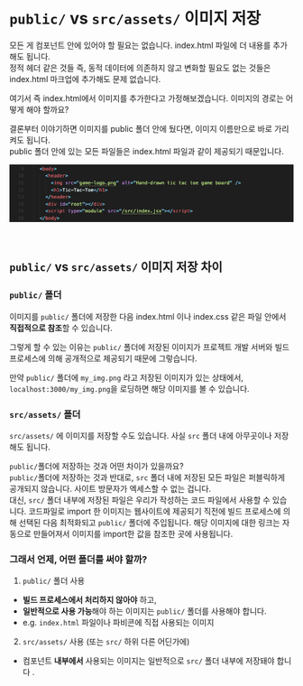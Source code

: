 # `public/` vs `src/assets/` 이미지 저장


모든 게 컴포넌트 안에 있어야 할 필요는 없습니다. index.html 파일에 더 내용를 추가해도 됩니다.  
정적 헤더 같은 것들 즉, 동적 데이터에 의존하지 않고 변화할 필요도 없는 것들은 index.html 마크업에 추가해도 문제 없습니다.  

여기서 즉 index.html에서 이미지를 추가한다고 가정해보겠습니다. 이미지의 경로는 어떻게 해야 할까요?

결론부터 이야기하면 이미지를 public 폴더 안에 뒀다면, 이미지 이름만으로 바로 가리켜도 됩니다.  
public 폴더 안에 있는 모든 파일들은 index.html 파일과 같이 제공되기 때문입니다.

![index.html에서 이미지 경로 설정](img/react20_1.png)

<br/>

## `public/` vs `src/assets/` 이미지 저장 차이

### `public/` 폴더

이미지를 `public/` 폴더에 저장한 다음 index.html 이나 index.css 같은 파일 안에서 **직접적으로 참조**할 수 있습니다.

그렇게 할 수 있는 이유는 `public/` 폴더에 저장된 이미지가 프로젝트 개발 서버와 빌드 프로세스에 의해 공개적으로 제공되기 때문에 그렇습니다.

만약 `public/` 폴더에 `my_img.png` 라고 저장된 이미지가 있는 상태에서, `localhost:3000/my_img.png`을 로딩하면 해당 이미지를 볼 수 있습니다.

### `src/assets/` 폴더

`src/assets/` 에 이미지를 저장할 수도 있습니다. 사실 `src` 폴더 내에 아무곳이나 저장해도 됩니다.

`public/`폴더에 저장하는 것과 어떤 차이가 있을까요?  
`public/`폴더에 저장하는 것과 반대로, `src` 폴더 내에 저장된 모든 파일은 퍼블릭하게 공개되지 않습니다. 사이트 방문자가 엑세스할 수 없는 겁니다.  
대신,  `src/` 폴더 내부에 저장된 파일은 우리가 작성하는 코드 파일에서 사용할 수 있습니다. 코드파일로 import 한 이미지는 웹사이트에 제공되기 직전에 빌드 프로세스에 의해 선택된 다음 최적화되고 `public/` 폴더에 주입됩니다. 해당 이미지에 대한 링크는 자동으로 만들어져서 이미지를 import한 값을 참조한 곳에 사용됩니다.

### 그래서 언제, 어떤 폴더를 써야 할까?

1. `public/` 폴더 사용
- **빌드 프로세스에서 처리하지 않아야** 하고,
- **일반적으로 사용 가능**해야 하는 이미지는 `public/` 폴더를 사용해야 합니다.
- e.g. `index.html` 파일이나 파비콘에 직접 사용되는 이미지

2. `src/assets/` 사용 (또는 `src/` 하위 다른 어딘가에)
- 컴포넌트 **내부에서** 사용되는 이미지는 일반적으로 `src/` 폴더 내부에 저장돼야 합니다 .

<br/>